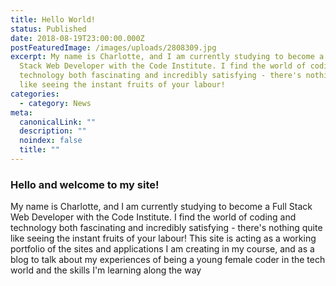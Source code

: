 ```yaml
---
title: Hello World!
status: Published
date: 2018-08-19T23:00:00.000Z
postFeaturedImage: /images/uploads/2808309.jpg
excerpt: My name is Charlotte, and I am currently studying to become a Full
  Stack Web Developer with the Code Institute. I find the world of coding and
  technology both fascinating and incredibly satisfying - there's nothing quite
  like seeing the instant fruits of your labour!
categories:
  - category: News
meta:
  canonicalLink: ""
  description: ""
  noindex: false
  title: ""
---
```

### Hello and welcome to my site!

My name is Charlotte, and I am currently studying to become a Full Stack Web Developer with the Code Institute. I find the world of coding and technology both fascinating and incredibly satisfying - there's nothing quite like seeing the instant fruits of your labour! This site is acting as a working portfolio of the sites and applications I am creating in my course, and as a blog to talk about my experiences of being a young female coder in the tech world and the skills I'm learning along the way